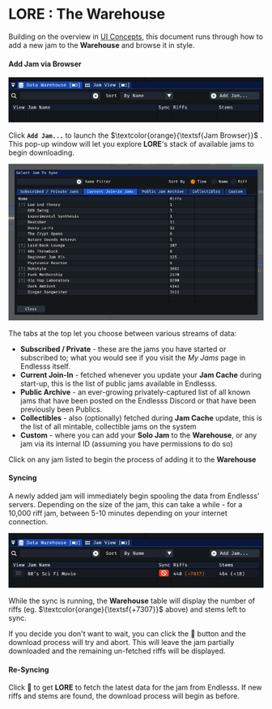# LORE : The Warehouse

Building on the overview in [UI Concepts](/doc/LORE.ui-concepts.MD), this document runs through how to add a new jam to the **Warehouse** and browse it in style.

#### Add Jam via Browser

![add jam button](/doc/lore-081/button-add-jam.png)

Click **`Add Jam...`** to launch the $\textcolor{orange}{\textsf{Jam Browser}}$ . This pop-up window will let you explore **LORE**'s stack of available jams to begin downloading. 

![jam browser](/doc/lore-081/jam-browser.png)

The tabs at the top let you choose between various streams of data:

* **Subscribed / Private** - these are the jams you have started or subscribed to; what you would see if you visit the *My Jams* page in Endlesss itself.
* **Current Join-In** - fetched whenever you update your **Jam Cache** during start-up, this is the list of public jams available in Endlesss.
* **Public Archive** - an ever-growing privately-captured list of all known jams that have been posted on the Endlesss Discord or that have been previously been Publics.
* **Collectibles** - also (optionally) fetched during **Jam Cache** update, this is the list of all mintable, collectible jams on the system
* **Custom** - where you can add your **Solo Jam** to the **Warehouse**, or any jam via its internal ID (assuming you have permissions to do so)

Click on any jam listed to begin the process of adding it to the **Warehouse**

#### Syncing

A newly added jam will immediately begin spooling the data from Endlesss' servers. Depending on the size of the jam, this can take a while - for a 10,000 riff jam, between 5-10 minutes depending on your internet connection.

![jam browser](/doc/lore-081/jam-sync-running.png)

While the sync is running, the **Warehouse** table will display the number of riffs (eg. $\textcolor{orange}{\textsf{+7307}}$ above) and stems left to sync.

If you decide you don't want to wait, you can click the 🚫 button and the download process will try and abort. This will leave the jam partially downloaded and the remaining un-fetched riffs will be displayed.

#### Re-Syncing

Click 🔁 to get **LORE** to fetch the latest data for the jam from Endlesss. If new riffs and stems are found, the download process will begin as before.
